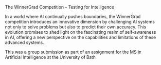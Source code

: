 The WinnerGrad Competition – Testing for Intelligence

In a world where AI continually pushes boundaries, the WinnerGrad competition introduces an innovative dimension by challenging AI systems not only to solve problems but also to predict their own accuracy. This evolution promises to shed light on the fascinating realm of self-awareness in AI, offering a new perspective on the capabilities and limitations of these advanced systems.

This was a group submission as part of an assignment for the MS in Artificial Intelligence at the University of Bath

